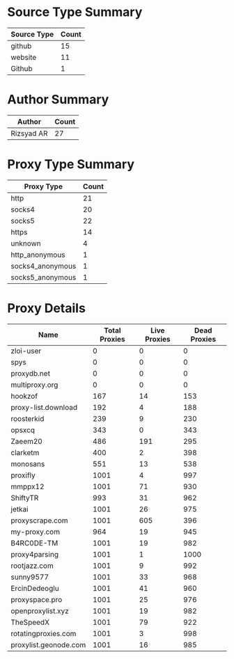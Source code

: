 # Source Type Summary

| Source Type | Count |
|-------------|-------|
| github | 15 |
| website | 11 |
| Github | 1 |


# Author Summary

| Author | Count |
|--------|-------|
| Rizsyad AR | 27 |


# Proxy Type Summary

| Proxy Type | Count |
|------------|-------|
| http | 21 |
| socks4 | 20 |
| socks5 | 22 |
| https | 14 |
| unknown | 4 |
| http_anonymous | 1 |
| socks4_anonymous | 1 |
| socks5_anonymous | 1 |


# Proxy Details

| Name | Total Proxies | Live Proxies | Dead Proxies |
|------|---------------|--------------|---------------|
| zloi-user | 0 | 0 | 0 |
| spys | 0 | 0 | 0 |
| proxydb.net | 0 | 0 | 0 |
| multiproxy.org | 0 | 0 | 0 |
| hookzof | 167 | 14 | 153 |
| proxy-list.download | 192 | 4 | 188 |
| roosterkid | 239 | 9 | 230 |
| opsxcq | 343 | 0 | 343 |
| Zaeem20 | 486 | 191 | 295 |
| clarketm | 400 | 2 | 398 |
| monosans | 551 | 13 | 538 |
| proxifly | 1001 | 4 | 997 |
| mmppx12 | 1001 | 71 | 930 |
| ShiftyTR | 993 | 31 | 962 |
| jetkai | 1001 | 26 | 975 |
| proxyscrape.com | 1001 | 605 | 396 |
| my-proxy.com | 964 | 19 | 945 |
| B4RC0DE-TM | 1001 | 19 | 982 |
| proxy4parsing | 1001 | 1 | 1000 |
| rootjazz.com | 1001 | 9 | 992 |
| sunny9577 | 1001 | 33 | 968 |
| ErcinDedeoglu | 1001 | 41 | 960 |
| proxyspace.pro | 1001 | 25 | 976 |
| openproxylist.xyz | 1001 | 19 | 982 |
| TheSpeedX | 1001 | 79 | 922 |
| rotatingproxies.com | 1001 | 3 | 998 |
| proxylist.geonode.com | 1001 | 16 | 985 |
